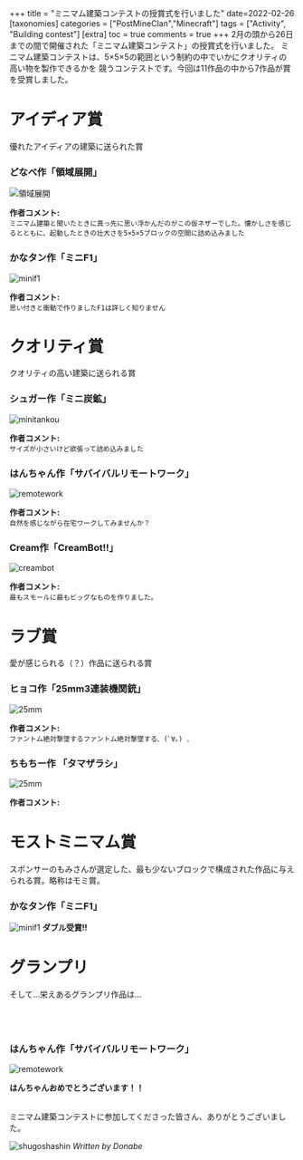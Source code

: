 +++
title = "ミニマム建築コンテストの授賞式を行いました"
date=2022-02-26
[taxonomies]
categories = ["PostMineClan","Minecraft"]
tags = ["Activity", "Building contest"]
[extra]
toc = true
comments = true
+++
2月の頭から26日までの間で開催された「ミニマム建築コンテスト」の授賞式を行いました。
ミニマム建築コンテストは、5×5×5の範囲という制約の中でいかにクオリティの高い物を製作できるかを
競うコンテストです。今回は11作品の中から7作品が賞を受賞しました。

# アイディア賞
優れたアイディアの建築に送られた賞

### どなべ作「領域展開」
![領域展開](minimamkenchiku/donabe.png)

**作者コメント:**<br>
`ミニマム建築と聞いたときに真っ先に思い浮かんだのがこの仮ネザーでした。懐かしさを感じるとともに、起動したときの壮大さを5×5×5ブロックの空間に詰め込みました`


### かなタン作「ミニF1」  
![minif1](minimamkenchiku/miniF1.png)

**作者コメント:**<br>
`思い付きと衝動で作りましたF1は詳しく知りません`


# クオリティ賞
クオリティの高い建築に送られる賞

### シュガー作「ミニ炭鉱」
![minitankou](minimamkenchiku/minitankou.png)

**作者コメント:**<br>
`サイズが小さいけど欲張って詰め込みました`


### はんちゃん作「サバイバルリモートワーク」
![remotework](/minimamkenchiku/remotework.png)

**作者コメント:**<br>
`自然を感じながら在宅ワークしてみませんか？`


### Cream作「CreamBot!!」
![creambot](minimamkenchiku/creambot.png)

**作者コメント:**<br>
`最もスモールに最もビッグなものを作りました。`


# ラブ賞
愛が感じられる（？）作品に送られる賞

### ヒョコ作「25mm3連装機関銃」
![25mm](minimamkenchiku/25mm.png)

**作者コメント:**<br>
`ファントム絶対撃墜するファントム絶対撃墜する꜀ (ﾟ∀｡) ꜆`


### ちもちー作 「タマザラシ」
![25mm](minimamkenchiku/tamazarashi.png)

**作者コメント:**<br>

# モストミニマム賞
スポンサーのもみさんが選定した、最も少ないブロックで構成された作品に与えられる賞。略称はモミ賞。

### かなタン作「ミニF1」  
![minif1](minimamkenchiku/miniF1.png)
__ダブル受賞!!__

# グランプリ
そして...栄えあるグランプリ作品は...
<br>
<br>
<br>
<br>

### はんちゃん作「サバイバルリモートワーク」

![remotework](minimamkenchiku/remote2.png)

__はんちゃんおめでとうございます！！__
<br>
<br>

ミニマム建築コンテストに参加してくださった皆さん、ありがとうございました。

![shugoshashin](minimamkenchiku/shugoshashin.png)
_Written by Donabe_
